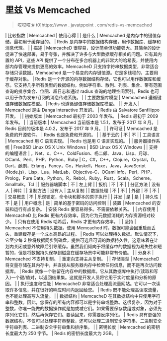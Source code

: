 # 里兹 Vs Memcached

> 哎哎哎:# t0]https://www . javatppoint . com/redis-vs-memcached

| 比较指数 | Memcached | 使用心得 |
| 是什么 | Memcached 是内存中的键值存储，最初用于缓存目的。 | Redis 是内存中的数据结构存储，用作数据库、缓存和消息代理。 |
| 描述 | MemcacheD 很容易，设计简单但功能强大。其简单的设计促进了快速部署，易于夸张，并解决了许多与大型数据缓存相关的问题。它有其内置的 API，这些 API 提供了一个分布在多台机器上的非常大的哈希表，并使用内部内存管理来提供更高的效率。MemcacheD 只支持字符串数据类型，非常适合存储只读数据。Memcached 是一个易变的内存键值源。它是多线程的，主要用于缓存对象。 | Redis 是一个开源的内存数据结构存储，它也可以用作数据库和缓存。它支持几乎所有类型的数据结构，例如字符串、散列、列表、集合、带有范围查询的排序集合、位图、超日志和通过 radius 查询的地理空间索引。Redis 也可以用于作为发布/订阅的消息传递系统。 |
| 主要数据库模型 | Memcached 遵循键值存储数据库模型。 | Redis 也遵循键值存储数据库模型。 |
| 开发人 | Memcached 是由 Danga Interactive 开发的。 | Redis 由 Salvatore Sanfilippo 开发。 |
| 初始版本 | Memcached 最初于 2003 年发布。 | Redis 最初于 2009 年发布。 |
| 当前版本 | Memcached 当前版本是 1.5.1，发布于 2017 年 8 月。 | Redis 目前的版本是 4.0.2，发布于 2017 年 9 月。 |
| 许可证 | Memcached 是免费的开源软件。 | Redis 也是免费和开源的。 |
| 基于云的 | 不 | 不 |
| 工具语言 | Memcached 用 C 语言实现。 | Redis 也是用 C 语言实现的。 |
| 服务器操作系统 | FreeBSD Linux OS X Unix Windows | BSD Linux OS X Windows |
| 支持的编程语言 | 。Net、c、C++、ColdFusion、杨二郎、Java、Lisp、月球、OCaml、Perl、PHP、Python、Ruby | C，C#，C++，Clojure，Crystal，D，Dart，酏剂，Erlang，Fancy，Go，Haskell，Haxe，Java，JavaScript (Node.js)，Lisp，Lua，MatLab，Objective-C，OCaml info，Perl，PHP，Prolog，Pure Data，Python，R，Rebol，Ruby，Rust，Scala，Scheme，Smalltalk，Tcl |
| 服务器端脚本 | 不 | 左上臂 |
| 扳机 | 不 | 不 |
| 分区方法 | 没有人 | 碎片 |
| 复制方法 | 没有人 | 主从复制 |
| 数据处理 | 不 | 不 |
| 外键 | 不 | 不 |
| 交易概念 | 不 | 乐观锁定，命令块和脚本的原子执行 |
| 并发 | 是 | 是 |
| 持久性 | 不 | 是 |
| 用户概念 | 是 | 简单的基于密码的访问控制 |
| 装置 | Memcached 的安装和运行有点复杂。 | 安装 Redis 要容易得多。不需要依赖关系。 |
| 内存使用 | MemcacheD 比 Redis 更有内存效率，因为它为元数据消耗的内存资源相对较少。 | 只有在使用 Redis 哈希后，Redis 才更有内存效率。 |
| 坚持 | Memcached 不使用持久数据。使用 Memcached 时，数据可能会因重启而丢失，重建缓存是一个成本高昂的过程。 | Redis 可以处理持久数据。默认情况下，它至少每 2 秒将数据同步到磁盘，提供可选且可调的数据持久性，这意味着在计划内关闭或意外故障后引导缓存。虽然我们倾向于将缓存中的数据视为易失性和短暂的，但是将数据持久保存到磁盘在缓存场景中可能非常有价值。 |
| 分身术 | Memcached 不支持复制。 | 重定向支持主从复制。 |
| 存储类型 | MemcacheD 将变量存储在其内存中，并直接从服务器内存中检索任何信息，而不是再次访问数据库。 | Redis 就像一个驻留在内存中的数据库。它从其数据库中执行(读取和写入)一个键/值对，以返回结果集。这就是开发人员将它用于实时度量和分析的原因。 |
| 执行速度和性能 | MemcacheD 非常适合处理高流量网站。它可以一次读取许多信息，并在很好的响应时间内返回给您。 | Redis 既不能处理高读取流量，也不能处理高写入流量。 |
| 数据结构 | MemcacheD 在其数据结构中只使用字符串和整数。因此，您保存的所有内容都可以是字符串或整数。这很复杂，因为对于整数，你唯一能做的数据操作就是加或减它们。如果需要保存数组或对象，必须先序列化它们，然后再保存它们。要读回来，你需要反序列化。 | Redis 具有更强的数据结构，不仅可以处理字符串整数，还可以处理二进制安全字符串、二进制安全字符串列表、二进制安全字符串集和排序集。 |
| 密钥长度 | Memcached 的密钥长度最大为 250 字节。 | Redis 的密钥长度最大为 2GB。 |